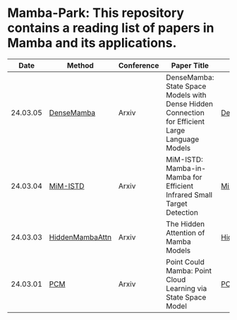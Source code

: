# Mamba-Park: This repository contains a reading list of papers in Mamba and its applications.

Date|Method|Conference|Paper Title|Code
-----|----|-----|-----|-----
24.03.05|[DenseMamba](https://arxiv.org/abs/2403.00818)|Arxiv|DenseMamba: State Space Models with Dense Hidden Connection for Efficient Large Language Models|[DenseMamba](https://github.com/WailordHe/DenseSSM)
24.03.04|[MiM-ISTD](https://arxiv.org/abs/2403.02148)|Arxiv|MiM-ISTD: Mamba-in-Mamba for Efficient Infrared Small Target Detection|[MiM-ISTD](https://github.com/txchen-USTC/MiM-ISTD)
24.03.03|[HiddenMambaAttn](https://arxiv.org/abs/2403.01590)|Arxiv|The Hidden Attention of Mamba Models|[HiddenMambaAttn](https://github.com/AmeenAli/HiddenMambaAttn)
24.03.01|[PCM](https://arxiv.org/abs/2403.00762)|Arxiv|Point Could Mamba: Point Cloud Learning via State Space Model|[PCM](https://github.com/zhang-tao-whu/PCM)


